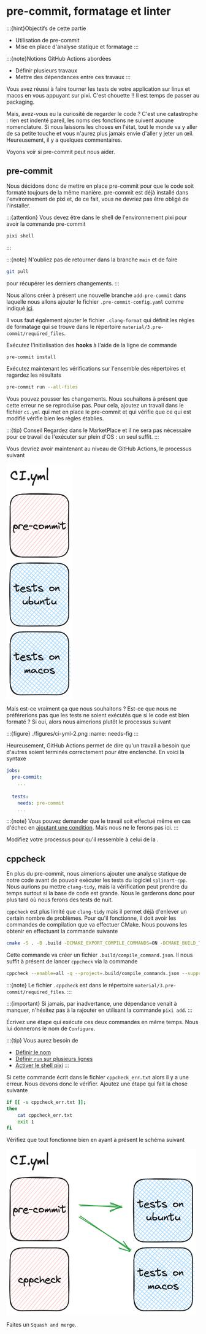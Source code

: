 # pre-commit, formatage et linter

:::{hint}Objectifs de cette partie
- Utilisation de pre-commit
- Mise en place d'analyse statique et formatage
:::

:::{note}Notions GitHub Actions abordées
- Définir plusieurs travaux
- Mettre des dépendances entre ces travaux
:::

Vous avez réussi à faire tourner les tests de votre application sur linux et macos en vous appuyant sur pixi. C'est chouette !! Il est temps de passer au packaging.

Mais, avez-vous eu la curiosité de regarder le code ? C'est une catastrophe : rien est indenté pareil, les noms des fonctions ne suivent aucune nomenclature. Si nous laissons les choses en l'état, tout le monde va y aller de sa petite touche et vous n'aurez plus jamais envie d'aller y jeter un œil. Heureusement, il y a quelques commentaires.

Voyons voir si pre-commit peut nous aider.

## pre-commit

Nous décidons donc de mettre en place pre-commit pour que le code soit formaté toujours de la même manière. pre-commit est déjà installé dans l'environnement de pixi et, de ce fait, vous ne devriez pas être obligé de l'installer.

:::{attention}
Vous devez être dans le shell de l'environnement pixi pour avoir la commande pre-commit

```bash
pixi shell
```
:::

:::{note}
N'oubliez pas de retourner dans la branche `main` et de faire

```bash
git pull
```

pour récupérer les derniers changements.
:::

Nous allons créer à présent une nouvelle branche `add-pre-commit` dans laquelle nous allons ajouter le fichier `.pre-commit-config.yaml` comme indiqué [ici](#pre_commit_target).

Il vous faut également ajouter le fichier `.clang-format` qui définit les règles de formatage qui se trouve dans le répertoire `material/3.pre-commit/required_files`.

Exécutez l'initialisation des **hooks** à l'aide de la ligne de commande

```bash
pre-commit install
```

Exécutez maintenant les vérifications sur l'ensemble des répertoires et regardez les résultats

```bash
pre-commit run --all-files
```

Vous pouvez pousser les changements. Nous souhaitons à présent que cette erreur ne se reproduise pas. Pour cela, ajoutez un travail dans le fichier `ci.yml` qui met en place le pre-commit et qui vérifie que ce qui est modifié vérifie bien les règles établies.

:::{tip} Conseil
Regardez dans le MarketPlace et il ne sera pas nécessaire pour ce travail de l'exécuter sur plein d'OS : un seul suffit.
:::

Vous devriez avoir maintenant au niveau de GitHub Actions, le processus suivant

![](./figures/ci-yml.png)

Mais est-ce vraiment ça que nous souhaitons ? Est-ce que nous ne préférerions pas que les tests ne soient exécutés que si le code est bien formaté ? Si oui, alors nous aimerions plutôt le processus suivant

:::{figure} ./figures/ci-yml-2.png
:name: needs-fig
:::

Heureusement, GitHub Actions  permet de dire qu'un travail a besoin que d'autres soient terminés correctement pour être enclenché. En voici la syntaxe

```yaml
jobs:
  pre-commit:
    ...

  tests:
    needs: pre-commit
    ...
```

:::{note}
Vous pouvez demander que le travail soit effectué même en cas d'échec en [ajoutant une condition](https://docs.github.com/actions/using-workflows/workflow-syntax-for-github-actions#exemple--non-exigence-de-r%C3%A9ussite-de-travaux-d%C3%A9pendants). Mais nous ne le ferons pas ici.
:::

Modifiez votre processus pour qu'il ressemble à celui de la [](#needs-fig).

## cppcheck

En plus du pre-commit, nous aimerions ajouter une analyse statique de notre code avant de pouvoir exécuter les tests du logiciel `splinart-cpp`. Nous aurions pu mettre `clang-tidy`, mais la vérification peut prendre du temps surtout si la base de code est grande. Nous le garderons donc pour plus tard où nous ferons des tests de nuit.

`cppcheck` est plus limité que `clang-tidy` mais il permet déjà d'enlever un certain nombre de problèmes. Pour qu'il fonctionne, il doit avoir les commandes de compilation que va effectuer CMake. Nous pouvons les obtenir en effectuant la commande suivante

```bash
cmake -S . -B .build -DCMAKE_EXPORT_COMPILE_COMMANDS=ON -DCMAKE_BUILD_TYPE=Debug -DBUILD_EXAMPLES=ON
```

Cette commande va créer un fichier `.build/compile_command.json`. Il nous suffit à présent de lancer `cppcheck` via la commande

```bash
cppcheck --enable=all -q --project=.build/compile_commands.json --suppressions-list=.cppcheck 2> cppcheck_err.txt
```

:::{note}
Le fichier `.cppcheck` est dans le répertoire `material/3.pre-commit/required_files`.
:::

:::{important}
Si jamais, par inadvertance, une dépendance venait à manquer, n'hésitez pas à la rajouter en utilisant la commande `pixi add`.
:::

Écrivez une étape qui exécute ces deux commandes en même temps. Nous lui donnerons le nom de `Configure`.

:::{tip} Vous aurez besoin de
- [Définir le nom](https://docs.github.com/actions/using-workflows/workflow-syntax-for-github-actions#jobsjob_idname)
- [Définir `run` sur plusieurs lignes](https://docs.github.com/fr/actions/using-workflows/workflow-syntax-for-github-actions#jobsjob_idstepsrun)
- [Activer le shell pixi](https://github.com/marketplace/actions/setup-pixi#custom-shell-wrapper)
:::

Si cette commande écrit dans le fichier `cppcheck_err.txt` alors il y a une erreur. Nous devons donc le vérifier. Ajoutez une étape qui fait la chose suivante

```bash
if [[ -s cppcheck_err.txt ]];
then
    cat cppcheck_err.txt
    exit 1
fi
```

Vérifiez que tout fonctionne bien en ayant à présent le schéma suivant

![](./figures/ci-yml-3.png)

Faites un `Squash and merge`.
